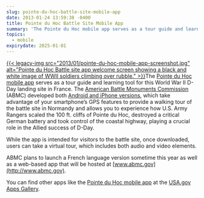 ```yaml
---
slug: pointe-du-hoc-battle-site-mobile-app
date: 2013-01-24 13:59:38 -0400
title: Pointe du Hoc Battle Site Mobile App
summary: 'The Pointe du Hoc mobile app serves as a tour guide and learning tool for this World War II D-Day landing site in France. The American Battle Monuments Commission (ABMC) developed both Android'
topics:
  - mobile
expirydate: 2025-01-01
---
```


[{{< legacy-img src="2013/01/pointe-du-hoc-mobile-app-screenshot.jpg" alt="Pointe du Hoc Battle site app welcome screen showing a black and white image of WWII soldiers climbing over rubble." >}}](https://s3.amazonaws.com/digitalgov/_legacy-img/2013/01/pointe-du-hoc-mobile-app-screenshot.jpg)The [Pointe du Hoc mobile app](http://www.abmc.gov/events/PDH_APP_Release.php) serves as a tour guide and learning tool for this World War II D-Day landing site in France. The [American Battle Monuments Commission](http://www.abmc.gov/home.php) (ABMC) developed both [Android and iPhone versions](http://www.abmc.gov/events/PDH_APP_Release.php), which take advantage of your smartphone&#8217;s GPS features to provide a walking tour of the battle site in Normandy and allows you to experience how U.S. Army Rangers scaled the 100 ft. cliffs of Pointe du Hoc, destroyed a critical German battery and took control of the coastal highway, playing a crucial role in the Allied success of D-Day.

While the app is intended for visitors to the battle site, once downloaded, users can take a virtual tour, which includes both audio and video elements.

ABMC plans to launch a French language version sometime this year as well as a web-based app that will be hosted at [www.abmc.gov](http://www.abmc.gov).

You can find other apps like the [Pointe du Hoc mobile app](http://www.abmc.gov/events/PDH_APP_Release.php) at the [USA.gov Apps Gallery](http://apps.usa.gov/).